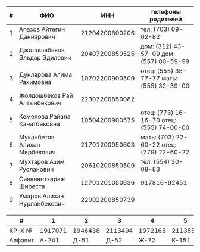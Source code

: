
| #   | ФИО                          | ИНН            | телефоны родителей                        |
| --- | ---------------------------- | -------------- | ----------------------------------------- |
| 1   | Апазов Айтегин Даниярович    | 21204200800206 | тел: (703) 09-02-82                       |
| 2   | Джолдошбеков Эльдар Эдилевич | 20407200850525 | дом: (312) 43-57-09 дом: (557) 00-59-99   |
| 3   | Дунларова Алима Рахимовна    | 10702200900509 | отец: (555) 35-77-77 мать: (555) 32-39-00 |
| 4   | Жолдошбеков Рай Алтынбекович | 22307200850082 |                                           |
| 5   | Кемелова Райана Канатбековна | 10504200900575 | отец: (773) 16-16-70 отец: (555) 74-00-00 |
| 6   | Муканбетов Алихан Мирбекович | 21701200950603 | мать: (703) 22-60-22 отец: (779) 22-60-22 |
| 7   | Мухтаров Азим Русланович     | 20610200850509 | тел: (554) 30-08-83                       |
| 8   | Сиванантхараж Ширеста        | 12701201050936 | 917816-92451                              |
| 9   | Умаров Алихан Нурланбекович  | 22002200850739 |                                           |

| #       | 1       | 2       | 3       | 4       | 5       | 6       | 7      | 8        | 9       |
| ------- | ------- | ------- | ------- | ------- | ------- | ------- | ------ | -------- | ------- |
| КР-Х №  | 1917071 | 1946438 | 2113494 | 1972165 | 2113856 | 2089658 | 202538 | R4713931 | 1841496 |
| Алфавит | А-241   | Д-51    | Д-52    | Ж-72    | К-151   | М-113   | М-114  | С-41     | У-29    |
